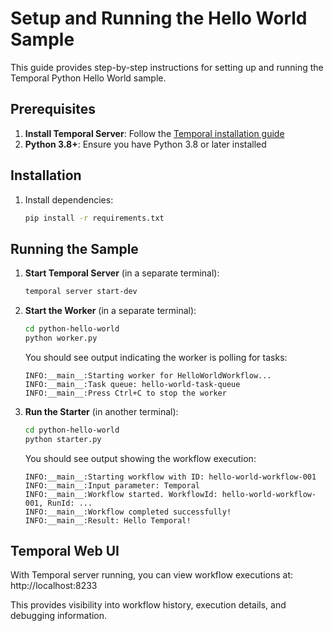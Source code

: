 # Setup and Running the Hello World Sample

This guide provides step-by-step instructions for setting up and running the Temporal Python Hello World sample.

## Prerequisites

1. **Install Temporal Server**: Follow the [Temporal installation guide](https://docs.temporal.io/docs/server/quick-install/)
2. **Python 3.8+**: Ensure you have Python 3.8 or later installed

## Installation

1. Install dependencies:
   ```bash
   pip install -r requirements.txt
   ```

## Running the Sample

1. **Start Temporal Server** (in a separate terminal):
   ```bash
   temporal server start-dev
   ```

2. **Start the Worker** (in a separate terminal):
   ```bash
   cd python-hello-world
   python worker.py
   ```
   
   You should see output indicating the worker is polling for tasks:
   ```
   INFO:__main__:Starting worker for HelloWorldWorkflow...
   INFO:__main__:Task queue: hello-world-task-queue
   INFO:__main__:Press Ctrl+C to stop the worker
   ```

3. **Run the Starter** (in another terminal):
   ```bash
   cd python-hello-world
   python starter.py
   ```
   
   You should see output showing the workflow execution:
   ```
   INFO:__main__:Starting workflow with ID: hello-world-workflow-001
   INFO:__main__:Input parameter: Temporal
   INFO:__main__:Workflow started. WorkflowId: hello-world-workflow-001, RunId: ...
   INFO:__main__:Workflow completed successfully!
   INFO:__main__:Result: Hello Temporal!
   ```

## Temporal Web UI

With Temporal server running, you can view workflow executions at:
http://localhost:8233

This provides visibility into workflow history, execution details, and debugging information.